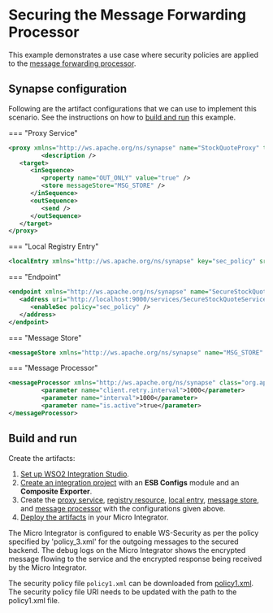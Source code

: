 # Securing the Message Forwarding Processor
This example demonstrates a use case where security policies are applied to the [message forwarding processor]({{base_path}}/integrate/examples/message_store_processor_examples/using-message-forwarding-processor).

## Synapse configuration

Following are the artifact configurations that we can use to implement this scenario. See the instructions on how to [build and run](#build-and-run) this example.

=== "Proxy Service"
   ```xml
   <proxy xmlns="http://ws.apache.org/ns/synapse" name="StockQuoteProxy" transports="https http" startOnLoad="true" trace="disable">
            <description />
      <target>
         <inSequence>
            <property name="OUT_ONLY" value="true" />
            <store messageStore="MSG_STORE" />
         </inSequence>
         <outSequence>
            <send />
         </outSequence>
      </target>
   </proxy>
   ```

=== "Local Registry Entry"
   ```xml
   <localEntry xmlns="http://ws.apache.org/ns/synapse" key="sec_policy" src="file:/path/to/policy1.xml" />
   ```

=== "Endpoint"
   ```xml
   <endpoint xmlns="http://ws.apache.org/ns/synapse" name="SecureStockQuoteService">
      <address uri="http://localhost:9000/services/SecureStockQuoteService">
         <enableSec policy="sec_policy" />
      </address>
   </endpoint>
   ```

=== "Message Store"
   ```xml
   <messageStore xmlns="http://ws.apache.org/ns/synapse" name="MSG_STORE" />
   ```

=== "Message Processor"
   ```xml
   <messageProcessor xmlns="http://ws.apache.org/ns/synapse" class="org.apache.synapse.message.processor.impl.forwarder.ScheduledMessageForwardingProcessor" name="SecureForwardingProcessor" targetEndpoint="SecureStockQuoteService" messageStore="MSG_STORE">
            <parameter name="client.retry.interval">1000</parameter>
            <parameter name="interval">1000</parameter>
            <parameter name="is.active">true</parameter>
   </messageProcessor>
   ```

## Build and run

Create the artifacts:

1. [Set up WSO2 Integration Studio]({{base_path}}/integrate/develop/installing-wso2-integration-studio).
2. [Create an integration project]({{base_path}}/integrate/develop/create-integration-project) with an <b>ESB Configs</b> module and an <b>Composite Exporter</b>.
3. Create the [proxy service]({{base_path}}/integrate/develop/creating-artifacts/creating-a-proxy-service), [registry resource]({{base_path}}/integrate/develop/creating-artifacts/creating-registry-resources), [local entry]({{base_path}}/integrate/develop/creating-artifacts/registry/creating-local-registry-entries), [message store]({{base_path}}/integrate/develop/creating-artifacts/creating-a-message-store), and [message processor]({{base_path}}/integrate/develop/creating-artifacts/creating-a-message-processor) with the configurations given above.
4. [Deploy the artifacts]({{base_path}}/integrate/develop/deploy-artifacts) in your Micro Integrator.

The Micro Integrator is configured to enable WS-Security as per the policy specified by
'policy_3.xml' for the outgoing messages to the secured backend. The debug logs on the Micro Integrator
shows the encrypted message flowing to the service and the encrypted
response being received by the Micro Integrator.

The security policy file `policy1.xml` can be downloaded from  [policy1.xml](https://github.com/wso2-docs/WSO2_EI/blob/master/sec-policies/policy1.xml). 
The security policy file URI needs to be updated with the path to the policy1.xml file.